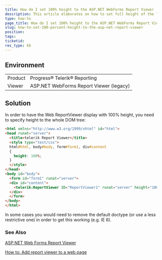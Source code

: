 ```yaml
---
title: How do I set 100% height to the ASP.NET WebForms Report Viewer
description: This article elaborates on how to set full height of the legacy ASP.NET Report Viewer 
type: how-to
page_title: How do I set 100% height to the ASP.NET WebForms Report Viewer
slug: how-to-set-100-percent-height-to-the-asp-net-report-viewer
position: 
tags: 
ticketid: 
res_type: kb
---
```


## Environment
<table>
	<tr>
		<td>Product</td>
		<td>Progress® Telerik® Reporting </td>
	</tr>
	<tr>
		<td>Viewer</td>
		<td>ASP.NET WebForms Report Viewer (legacy)</td>
	</tr>
</table>

## Solution
In order to have the Web ReportViewer display with 100% height, you need to specify height to the whole DOM tree:

```HTML
<html xmlns="http://www.w3.org/1999/xhtml" id="html">
<head runat="server">
  <title>telerik Report Viewer</title>
  <style type="text/css">   
  html#html, body#body, form#form1, div#content
  { 
    height: 100%;
  }
  </style>
</head>
<body id="body">
  <form id="form1" runat="server">              
  <div id="content">
  	<telerik:ReportViewer ID="ReportViewer1" runat="server" height="100%"/>
  </div>
  </form>
</body>
</html>
```

In some cases you would need to remove the default doctype (or use a less restrictive one) in order to get this working (e.g. IE 6).

### See Also
  [ASP.NET Web Forms Report Viewer](../asp-net-report-viewer)
  
  [How to: Add report viewer to a web page](../asp-net-report-viewer-embedding)
